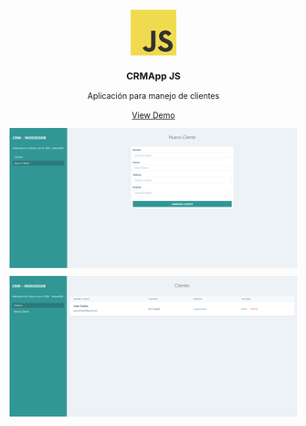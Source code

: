 <br />
<p align="center">
  <a href="#">
    <img src="img/JSLogo.png" alt="Logo" width="80" height="80">
  </a>

  <h3 align="center">CRMApp JS</h3>

  <p align="center">
   Aplicación para manejo de clientes
    <br />
    <br />
    <a href="https://veterinary-app-jc.netlify.app/">View Demo</a>
  </p>
</p>


<p align="center">
  <img align="center" src="img/CRMAppSS.png">
</p>

<p align="center">
  <img align="center" src="img/CRMAppSS2.png">
</p>
